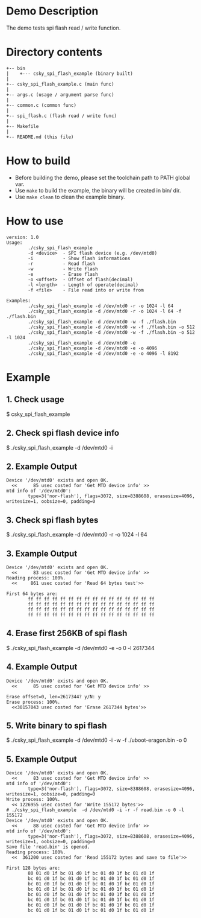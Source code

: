 # Demo Description

The demo tests spi flash read / write function.

# Directory contents
```
+-- bin
|    +--- csky_spi_flash_example (binary built)
|
+-- csky_spi_flash_example.c (main func)
|
+-- args.c (usage / argument parse func)
|
+-- common.c (common func)
|
+-- spi_flash.c (flash read / write func)
|
+-- Makefile
|
+-- README.md (this file)
```

# How to build

* Before building the demo, please set the toolchain path to PATH global var.
* Use `make` to build the example, the binary will be created in bin/ dir.
* Use `make clean` to clean the example binary.

# How to use

```
version: 1.0
Usage:
        ./csky_spi_flash_example
        -d <device>  - SPI flash device (e.g. /dev/mtd0)
        -i           - Show flash informations
        -r           - Read flash
        -w           - Write flash
        -e           - Erase flash
        -o <offset>  - Offset of flash(decimal)
        -l <length>  - Length of operate(decimal)
        -f <file>    - File read into or write from

Examples:
        ./csky_spi_flash_example -d /dev/mtd0 -r -o 1024 -l 64
        ./csky_spi_flash_example -d /dev/mtd0 -r -o 1024 -l 64 -f ./flash.bin
        ./csky_spi_flash_example -d /dev/mtd0 -w -f ./flash.bin
        ./csky_spi_flash_example -d /dev/mtd0 -w -f ./flash.bin -o 512
        ./csky_spi_flash_example -d /dev/mtd0 -w -f ./flash.bin -o 512 -l 1024
        ./csky_spi_flash_example -d /dev/mtd0 -e
        ./csky_spi_flash_example -d /dev/mtd0 -e -o 4096
        ./csky_spi_flash_example -d /dev/mtd0 -e -o 4096 -l 8192
```

# Example

## 1. Check usage

$ csky_spi_flash_example

## 2. Check spi flash device info

$ ./csky_spi_flash_example  -d /dev/mtd0 -i

## 2. Example Output

```
Device '/dev/mtd0' exists and open OK.
  <<      85 usec costed for 'Get MTD device info' >>
mtd info of '/dev/mtd0': 
        type=3('nor-flash'), flags=3072, size=8388608, erasesize=4096, writesize=1, oobsize=0, padding=0
```

## 3. Check spi flash bytes

$ ./csky_spi_flash_example -d /dev/mtd0 -r -o 1024 -l 64

## 3. Example Output
```
Device '/dev/mtd0' exists and open OK.
  <<      83 usec costed for 'Get MTD device info' >>
Reading process: 100%.
  <<     861 usec costed for 'Read 64 bytes test'>>

First 64 bytes are:
        ff ff ff ff ff ff ff ff ff ff ff ff ff ff ff ff 
        ff ff ff ff ff ff ff ff ff ff ff ff ff ff ff ff 
        ff ff ff ff ff ff ff ff ff ff ff ff ff ff ff ff 
        ff ff ff ff ff ff ff ff ff ff ff ff ff ff ff ff 

```

## 4. Erase first 256KB of spi flash

$ ./csky_spi_flash_example -d /dev/mtd0 -e -o 0 -l 2617344

## 4. Example Output
```
Device '/dev/mtd0' exists and open OK.
  <<      85 usec costed for 'Get MTD device info' >>

Erase offset=0, len=2617344? y/N: y
Erase process: 100%.
  <<30157043 usec costed for 'Erase 2617344 bytes'>>
```

## 5.  Write binary to spi flash

$ ./csky_spi_flash_example -d /dev/mtd0 -i -w -f ./uboot-eragon.bin -o 0

## 5. Example Output
```
Device '/dev/mtd0' exists and open OK.
  <<      83 usec costed for 'Get MTD device info' >>
mtd info of '/dev/mtd0': 
        type=3('nor-flash'), flags=3072, size=8388608, erasesize=4096, writesize=1, oobsize=0, padding=0
Write process: 100%.
  << 1226955 usec costed for 'Write 155172 bytes'>>
# ./csky_spi_flash_example  -d /dev/mtd0 -i -r -f read.bin -o 0 -l 155172
Device '/dev/mtd0' exists and open OK.
  <<      88 usec costed for 'Get MTD device info' >>
mtd info of '/dev/mtd0': 
        type=3('nor-flash'), flags=3072, size=8388608, erasesize=4096, writesize=1, oobsize=0, padding=0
Save file 'read.bin' is opened.
Reading process: 100%.
  <<  361200 usec costed for 'Read 155172 bytes and save to file'>>

First 128 bytes are:
        80 01 d0 1f bc 01 d0 1f bc 01 d0 1f bc 01 d0 1f 
        bc 01 d0 1f bc 01 d0 1f bc 01 d0 1f bc 01 d0 1f 
        bc 01 d0 1f bc 01 d0 1f bc 01 d0 1f bc 01 d0 1f 
        bc 01 d0 1f bc 01 d0 1f bc 01 d0 1f bc 01 d0 1f 
        bc 01 d0 1f bc 01 d0 1f bc 01 d0 1f bc 01 d0 1f 
        bc 01 d0 1f bc 01 d0 1f bc 01 d0 1f bc 01 d0 1f 
        bc 01 d0 1f bc 01 d0 1f bc 01 d0 1f bc 01 d0 1f 
        bc 01 d0 1f bc 01 d0 1f bc 01 d0 1f bc 01 d0 1f 
```
